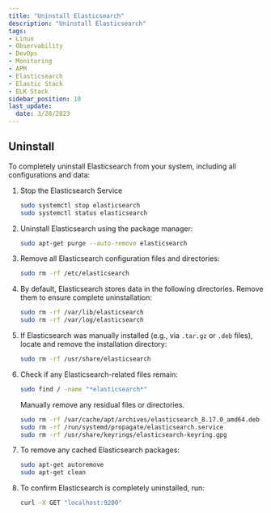 ```yaml
---
title: "Uninstall Elasticsearch"
description: "Uninstall Elasticsearch"
tags: 
- Linux
- Observability
- DevOps
- Monitoring 
- APM
- Elasticsearch
- Elastic Stack
- ELK Stack
sidebar_position: 10
last_update:
  date: 3/28/2023
---
```


## Uninstall 

To completely uninstall Elasticsearch from your system, including all configurations and data:

1. Stop the Elasticsearch Service

    ```bash
    sudo systemctl stop elasticsearch
    sudo systemctl status elasticsearch
    ```

2. Uninstall Elasticsearch using the package manager:

    ```bash
    sudo apt-get purge --auto-remove elasticsearch
    ```

3. Remove all Elasticsearch configuration files and directories:

    ```bash
    sudo rm -rf /etc/elasticsearch
    ```

4. By default, Elasticsearch stores data in the following directories. Remove them to ensure complete uninstallation:

    ```bash
    sudo rm -rf /var/lib/elasticsearch
    sudo rm -rf /var/log/elasticsearch
    ```

6. If Elasticsearch was manually installed (e.g., via `.tar.gz` or `.deb` files), locate and remove the installation directory:

    ```bash
    sudo rm -rf /usr/share/elasticsearch
    ```

7. Check if any Elasticsearch-related files remain:

    ```bash
    sudo find / -name "*elasticsearch*"
    ```

    Manually remove any residual files or directories.

    ```bash
    sudo rm -rf /var/cache/apt/archives/elasticsearch_8.17.0_amd64.deb
    sudo rm -rf /run/systemd/propagate/elasticsearch.service
    sudo rm -rf /usr/share/keyrings/elasticsearch-keyring.gpg 
    ```

8. To remove any cached Elasticsearch packages:

    ```bash
    sudo apt-get autoremove
    sudo apt-get clean
    ```

9. To confirm Elasticsearch is completely uninstalled, run:

    ```bash
    curl -X GET "localhost:9200"
    ```